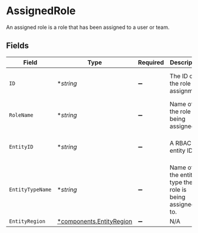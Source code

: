 # AssignedRole

An assigned role is a role that has been assigned to a user or team.


## Fields

| Field                                                               | Type                                                                | Required                                                            | Description                                                         | Example                                                             |
| ------------------------------------------------------------------- | ------------------------------------------------------------------- | ------------------------------------------------------------------- | ------------------------------------------------------------------- | ------------------------------------------------------------------- |
| `ID`                                                                | **string*                                                           | :heavy_minus_sign:                                                  | The ID of the role assignment.                                      | eaf7adf1-32c8-4bbf-b960-d1f8456afe67                                |
| `RoleName`                                                          | **string*                                                           | :heavy_minus_sign:                                                  | Name of the role being assigned.                                    | Viewer                                                              |
| `EntityID`                                                          | **string*                                                           | :heavy_minus_sign:                                                  | A RBAC entity ID.                                                   | 817d0422-45c9-4d88-8d64-45aef05c1ae7                                |
| `EntityTypeName`                                                    | **string*                                                           | :heavy_minus_sign:                                                  | Name of the entity type the role is being assigned to.              | Control Planes                                                      |
| `EntityRegion`                                                      | [*components.EntityRegion](../../models/components/entityregion.md) | :heavy_minus_sign:                                                  | N/A                                                                 | eu                                                                  |